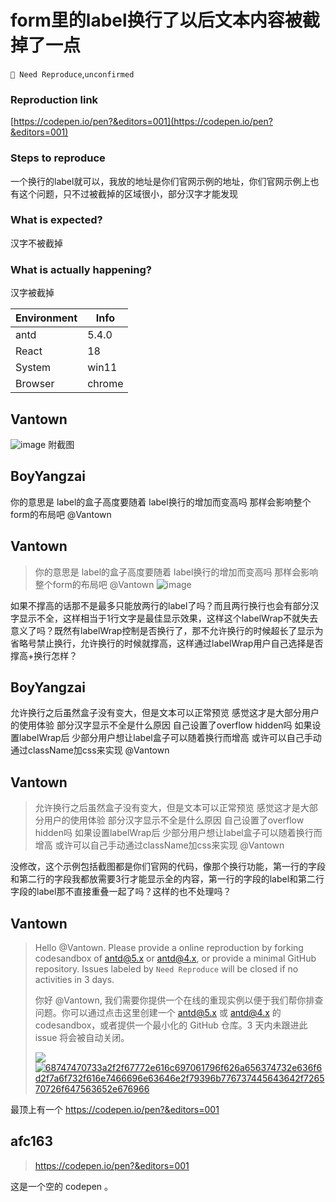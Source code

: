 # form里的label换行了以后文本内容被截掉了一点

`🤔 Need Reproduce`,`unconfirmed`

### Reproduction link

[https://codepen.io/pen?&editors=001](https://codepen.io/pen?&editors=001)

### Steps to reproduce

一个换行的label就可以，我放的地址是你们官网示例的地址，你们官网示例上也有这个问题，只不过被截掉的区域很小，部分汉字才能发现

### What is expected?

汉字不被截掉

### What is actually happening?

汉字被截掉

| Environment | Info   |
| ----------- | ------ |
| antd        | 5.4.0  |
| React       | 18     |
| System      | win11  |
| Browser     | chrome |

<!-- generated by ant-design-issue-helper. DO NOT REMOVE -->

## Vantown

![image](https://user-images.githubusercontent.com/29136022/235077509-84699a45-403f-49d3-b455-0ad82c4f0842.png)
附截图

## BoyYangzai

你的意思是 label的盒子高度要随着 label换行的增加而变高吗 那样会影响整个form的布局吧 @Vantown

## Vantown

> 你的意思是 label的盒子高度要随着 label换行的增加而变高吗 那样会影响整个form的布局吧 @Vantown
> ![image](https://user-images.githubusercontent.com/29136022/235087467-70b6a3c9-935d-4292-baab-669764d5c2e8.png)

如果不撑高的话那不是最多只能放两行的label了吗？而且两行换行也会有部分汉字显示不全，这样相当于1行文字是最佳显示效果，这样这个labelWrap不就失去意义了吗？既然有labelWrap控制是否换行了，那不允许换行的时候超长了显示为省略号禁止换行，允许换行的时候就撑高，这样通过labelWrap用户自己选择是否撑高+换行怎样？

## BoyYangzai

允许换行之后虽然盒子没有变大，但是文本可以正常预览 感觉这才是大部分用户的使用体验 部分汉字显示不全是什么原因 自己设置了overflow hidden吗
如果设置labelWrap后 少部分用户想让label盒子可以随着换行而增高 或许可以自己手动通过className加css来实现 @Vantown

## Vantown

> 允许换行之后虽然盒子没有变大，但是文本可以正常预览 感觉这才是大部分用户的使用体验 部分汉字显示不全是什么原因 自己设置了overflow hidden吗 如果设置labelWrap后 少部分用户想让label盒子可以随着换行而增高 或许可以自己手动通过className加css来实现 @Vantown

没修改，这个示例包括截图都是你们官网的代码，像那个换行功能，第一行的字段和第二行的字段我都放需要3行才能显示全的内容，第一行的字段的label和第二行字段的label那不直接重叠一起了吗？这样的也不处理吗？

## Vantown

> Hello @Vantown. Please provide a online reproduction by forking codesandbox of [antd@5.x](https://u.ant.design/codesandbox-repro) or [antd@4.x](https://u.ant.design/codesandbox-repro-4x), or provide a minimal GitHub repository. Issues labeled by `Need Reproduce` will be closed if no activities in 3 days.
>
> 你好 @Vantown, 我们需要你提供一个在线的重现实例以便于我们帮你排查问题。你可以通过点击这里创建一个 [antd@5.x](https://u.ant.design/codesandbox-repro) 或 [antd@4.x](https://u.ant.design/codesandbox-repro-4x) 的 codesandbox，或者提供一个最小化的 GitHub 仓库。3 天内未跟进此 issue 将会被自动关闭。
>
> ![](https://camo.githubusercontent.com/3f51b5a32e6e5d5adabdebc5ef968150bdabc8d17a8dc1a535b8fb255d2165d0/68747470733a2f2f67772e616c697061796f626a656374732e636f6d2f7a6f732f616e7466696e63646e2f79396b776737445643642f726570726f647563652e676966) [ ![68747470733a2f2f67772e616c697061796f626a656374732e636f6d2f7a6f732f616e7466696e63646e2f79396b776737445643642f726570726f647563652e676966](https://camo.githubusercontent.com/3f51b5a32e6e5d5adabdebc5ef968150bdabc8d17a8dc1a535b8fb255d2165d0/68747470733a2f2f67772e616c697061796f626a656374732e636f6d2f7a6f732f616e7466696e63646e2f79396b776737445643642f726570726f647563652e676966) ](https://camo.githubusercontent.com/3f51b5a32e6e5d5adabdebc5ef968150bdabc8d17a8dc1a535b8fb255d2165d0/68747470733a2f2f67772e616c697061796f626a656374732e636f6d2f7a6f732f616e7466696e63646e2f79396b776737445643642f726570726f647563652e676966) [ ](https://camo.githubusercontent.com/3f51b5a32e6e5d5adabdebc5ef968150bdabc8d17a8dc1a535b8fb255d2165d0/68747470733a2f2f67772e616c697061796f626a656374732e636f6d2f7a6f732f616e7466696e63646e2f79396b776737445643642f726570726f647563652e676966)

最顶上有一个 https://codepen.io/pen?&editors=001

## afc163

> https://codepen.io/pen?&editors=001

这是一个空的 codepen 。
